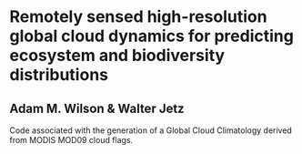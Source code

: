 Remotely sensed high-resolution global cloud dynamics for predicting ecosystem and biodiversity distributions 
=====

## Adam M. Wilson & Walter Jetz

Code associated with the generation of  a Global Cloud Climatology derived from MODIS MOD09 cloud flags.




